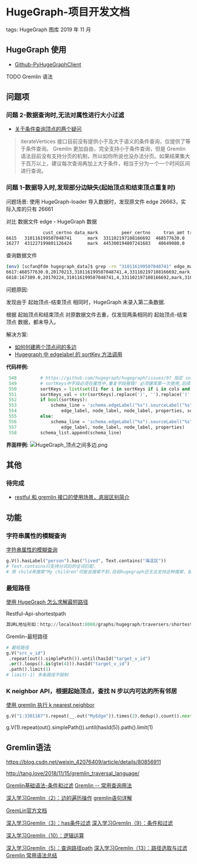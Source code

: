 # HugeGraph-项目开发文档

tags: HugeGraph 图库 2019 年 11 月

## HugeGraph 使用

- [Github-PyHugeGraphClient](https://github.com/tanglion/PyHugeGraph/blob/master/PyHugeGraph/PyHugeGraphClient.py)

TODO Gremlin 语法

## 问题项

### 问题 2-数据查询时,无法对属性进行大小过滤

- [关于条件查询顶点的两个疑问](https://github.com/hugegraph/hugegraph/issues/560)

> iterateVertices 接口目前没有提供小于及大于语义的条件查询，仅提供了等于条件查询。
> Gremlin 更加自由，完全支持小于条件查询，但是 Gremlin 语法目前没有支持分页的机制，所以如你所说也没办法分页。如果结果集大于百万以上，建议每次查询再加上大于条件，相当于分为一个一个时间区间进行查询。

### 问题 1-数据导入时,发现部分边缺失(起始顶点和结束顶点重复时)

问题场景: 使用 HugeGraph-loader 导入数据时，发现原文件 edge 26663，实际入库的只有 26661

对比 数据文件 edge - HugeGraph 数据

```bash
              cust_certno data_mark         peer_certno     tran_amt tran_cnt tran_date
6615   310116199507048741      mark  331102197108166692  468577630.0        4  20170213
16277  431227199801126424      mark  445300194807241683   40649080.0        4  20170206
```

查询数据文件

```bash
(env) [scfan@fdm hugegraph_data]$ grep -rn "310116199507048741" edge_mark_CUSTACCTTRANJRNL.csv  | grep 331102197108166692
6617:468577630.0,20170213,310116199507048741,4,331102197108166692,mark,310116199507048741,331102197108166692
6618:167389.0,20170224,310116199507048741,4,331102197108166692,mark,310116199507048741,331102197108166692
```

问题原因:

发现由于 起始顶点-结束顶点 相同时，HugeGraph 未录入第二条数据.

根据 起始顶点和结束顶点 对原数据文件去重，仅发现两条相同的 起始顶点-结束顶点 数据，都未导入。

解决方案:

- [如何创建两个顶点间的多边](https://github.com/hugegraph/hugegraph/issues/763)
- [Hugegraph 中 edgelabel 的 sortKey 方法调用](https://github.com/hugegraph/hugegraph/issues/97)

**代码样例:**

```python
 548         # https://github.com/hugegraph/hugegraph/issues/97 指定 sortkeys,用于在两个节点中增加多条边
 549         # sortKeys中字段必须在属性中,重复字段报错! 必须建库第一次使用,后续创建无效!!  exp: .multiTimes().sortKeys("tran_date","tran_cnt")
 550         sortKeys = list(set([i for i in sortKeys if i in cols and i not in primary_cols]))
 551         sortKeys_val = str(sortKeys).replace(')', '').replace('(', '').replace(']', '').replace('[', '')
 552         if bool(sortKeys):
 553             schema_line = 'schema.edgeLabel("%s").sourceLabel("%s").targetLabel("%s").properties(%s).multiTimes().sortKeys(%s).ifNotExist().create();' % (
 554                 edge_label, node_label, node_label, properties, sortKeys_val)
 555         else:
 556             schema_line = 'schema.edgeLabel("%s").sourceLabel("%s").targetLabel("%s").properties(%s).ifNotExist().create();' % (
 557                 edge_label, node_label, node_label, properties)
 558         schema_list.append(schema_line)
```

**界面样例:**
![HugeGraph_顶点之间多边.png](https://raw.githubusercontent.com/fansichao/awesome-it/master/images/20191128092739.png)

## 其他

### 待完成

- [restful 和 gremlin 接口的使用场景，底层区别简介](https://github.com/hugegraph/hugegraph/issues/412)

## 功能

### 字符串属性的模糊查询

[字符串属性的模糊查询](https://github.com/hugegraph/hugegraph/issues/258)

```python
g.V().hasLabel("person").has("lived", Text.contains("海淀区"))
# Text.contains只支持分词后的全词匹配.
# 用 child来搜索"My children"可能会搜索不到.目前hugegraph还无法支持这种搜索，建议上层使用ES等索引库来实现这种模糊查询
```

### 最短路径

[使用 HugeGraph 怎么求解最短路径](https://github.com/hugegraph/hugegraph/issues/29)

Restful-Api-shortestpath

```python
其URL地址形如：http://localhost:8080/graphs/hugegraph/traversers/shortestpath
```

Gremlin-最短路径

```python
# 最短路径
g.V("src_v_id")
 .repeat(out().simplePath()).until(hasId("target_v_id")
 .or().loops().is(gte(4))).hasId("target_v_id")
 .path().limit(1)
# limit(-1) 多条路径不限制
```

### K neighbor API，根据起始顶点，查找 N 步以内可达的所有邻居

[使用 gremlin 执行 k nearest neighbor](https://github.com/hugegraph/hugegraph/issues/716)

```python
g.V("1:3301167").repeat(__.out("MyEdge")).times(2).dedup().count().next()
```

g.V(1).repeat(out().simplePath()).until(hasId(5)).path().limit(1)


## Gremlin语法

https://blog.csdn.net/weixin_42076409/article/details/80856911

http://tang.love/2018/11/15/gremlin_traversal_language/



[Gremlin基础语法-条件和过滤](https://blog.csdn.net/linlin1989117/article/details/82692587)
[Gremlin -- 常用查询用法](https://blog.csdn.net/CSDN___LYY/article/details/84771820)

[深入学习Gremlin（2）：边的遍历操作](https://blog.csdn.net/linlin1989117/article/details/82658777)
[gremlin语句详解](https://blog.csdn.net/weixin_42076409/article/details/80856911)

[GremLin官方文档](http://tinkerpop.apache.org/docs/3.2.5/reference/#drop-step)

[深入学习Gremlin（3）：has条件过滤](https://blog.csdn.net/linlin1989117/article/details/82589895)
[深入学习Gremlin（9）：条件和过滤](https://blog.csdn.net/linlin1989117/article/details/82692587)

[深入学习Gremlin（10）：逻辑运算](https://blog.csdn.net/u010260089/article/details/82769959)

[深入学习Gremlin（5）：查询路径path](https://blog.csdn.net/linlin1989117/article/details/82625906?utm_source=blogxgwz2)
[深入学习Gremlin（13）：路径选取与过滤](https://blog.csdn.net/javeme/article/details/88417208)
[Gremlin 常用语法总结](http://tang.love/2018/11/15/gremlin_traversal_language/)